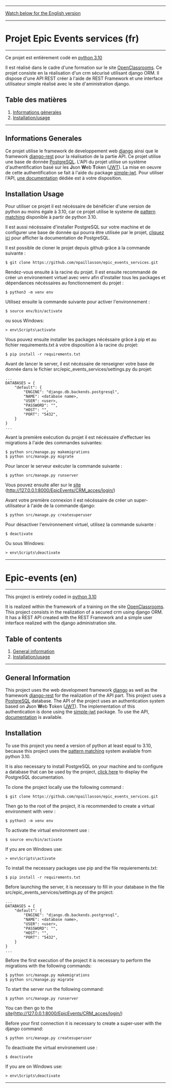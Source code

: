 
***
[Watch below for the English version](#epic_events-en) 
***

# Projet Epic Events services (fr)

***

Ce projet est entièrement codé en [python 3.10](https://www.python.org/downloads/release/python-3100/)

Il est réalisé dans le cadre d'une formation sur le site [OpenClassrooms](https://openclassrooms.com/fr/).
Ce projet consiste en la réalisation d'un crm sécurisé utilisant django ORM. Il dispose d'une API REST créer à l'aide de REST Framework et une interface utilisateur simple réalisé avec le site d'aministration django.

## Table des matières
1. [Informations génerales](#informations-generales)
2. [Installation/usage](#installation-usage)

***

## Informations Generales

Ce projet utilise le framework de developpement web [django](https://docs.djangoproject.com/fr/4.0/) ainsi que le framework [django-rest](https://www.django-rest-framework.org/) pour la réalisation de la partie API. Ce projet utilise une base de donnée [PostgreSQL](https://www.postgresql.org/).
L'API du projet utilise un système d'authentification basé sur les **J**son **W**eb **T**oken ([JWT](https://jwt.io/)). La mise en oeuvre de cette authentification se fait à l'aide du package [simple-jwt](https://django-rest-framework-simplejwt.readthedocs.io/en/latest/getting_started.html). Pour utiliser l'API, [une documentation](https://documenter.getpostman.com/view/17930773/UVR5spcW) dédiée est à votre disposition.


## Installation Usage

Pour utiliser ce projet il est nécéssaire de bénéficier d'une version de python au moins égale à 3.10, car ce projet utilise le systeme de [pattern matching](https://www.python.org/dev/peps/pep-0636/) disponible à partir de python 3.10.

Il est aussi nécéssaire d'installer PostgreSQL sur votre machine et de configurer une base de donnée qui pourra être utilisée par le projet, [cliquez ici](https://www.postgresql.org/docs/) pour afficher la documentation de PostgreSQL.

Il est possible de cloner le projet depuis github grâce à la commande suivante :

```
$ git clone https://github.com/npaillasson/epic_events_services.git
```

Rendez-vous ensuite à la racine du projet. Il est ensuite recommandé de créer un environement virtuel avec venv afin d'installer tous les packages et dépendances nécéssaires au fonctionnement du projet :

```
$ python3 -m venv env
```

Utilisez ensuite la commande suivante pour activer l'environnement :
```
$ source env/bin/activate
```

ou sous Windows:
```
> env\Scripts\activate
```

Vous pouvez ensuite installer les packages nécéssaire grâce à pip et au fichier requirements.txt à votre disposition à la racine du projet:
```
$ pip install -r requirements.txt
```

Avant de lancer le server, il est nécéssaire de renseigner votre base de donnée dans le fichier src/epic_events_services/settings.py du projet:
```
...
DATABASES = {
    "default": {
        "ENGINE": "django.db.backends.postgresql",
        "NAME": <database name>,
        "USER": <user>,
        "PASSWORD": "",
        "HOST": "",
        "PORT": "5432",
    }
}
...
```

Avant la première exécution du projet il est nécéssaire d'effectuer les migrations à l'aide des commandes suivantes:
```
$ python src/manage.py makemigrations
$ python src/manage.py migrate
```

Pour lancer le serveur exécuter la commande suivante :
```
$ python src/manage.py runserver
```

Vous pouvez ensuite aller sur le [site](http://127.0.0.1:8000/EpicEvents/CRM_acces/login/) (http://127.0.0.1:8000/EpicEvents/CRM_acces/login/)

Avant votre première connexion il est nécéssaire de créer un super-utilisateur à l'aide de la commande django:

```
$ python src/manage.py createsuperuser
```

Pour désactiver l'environnement virtuel, utilisez la commande suivante :
```
$ deactivate
```

Ou sous Windows:
```
> env\Scripts\deactivate
```

***
# Epic-events (en)
***


This project is entirely coded in [python 3.10](https://www.python.org/downloads/release/python-3100/)

It is realized within the framework of a training on the site [OpenClassrooms](https://openclassrooms.com/fr/).
This project consists in the realization of a secured crm using django ORM. It has a REST API created with the REST Framework and a simple user interface realized with the django administration site.


## Table of contents
1. [General information](#general-information)
2. [Installation/usage](#installation)

***

## General Information

This project uses the web development framework [django](https://docs.djangoproject.com/en/4.0/) as well as the framework [django-rest](https://www.django-rest-framework.org/) for the realization of the API part. This project uses a [PostgreSQL](https://www.postgresql.org/) database.
The API of the project uses an authentication system based on **J**son **W**eb **T**oken ([JWT](https://jwt.io/)). The implementation of this authentication is done using the [simple-jwt](https://django-rest-framework-simplejwt.readthedocs.io/en/latest/getting_started.html) package. To use the API, [documentation](https://documenter.getpostman.com/view/17930773/UVR5spcW) is available.


## Installation

To use this project you need a version of python at least equal to 3.10, because this project uses the [pattern matching](https://www.python.org/dev/peps/pep-0636/) system available from python 3.10.

It is also necessary to install PostgreSQL on your machine and to configure a database that can be used by the project, [click here](https://www.postgresql.org/docs/) to display the PostgreSQL documentation.

To clone the project locally use the following command :

```
$ git clone https://github.com/npaillasson/epic_events_services.git
```

Then go to the root of the project, it is recommended to create a virtual environment with venv :

```
$ python3 -m venv env
```

To activate the virtual environment use :
```
$ source env/bin/activate
```

If you are on Windows use:
```
> env\Scripts\activate
```

To install the necessary packages use pip and the file requierements.txt:
```
$ pip install -r requirements.txt
```

Before launching the server, it is necessary to fill in your database in the file src/epic_events_services/settings.py of the project:
```
...
DATABASES = {
    "default": {
        "ENGINE": "django.db.backends.postgresql",
        "NAME": <database name>,
        "USER": <user>,
        "PASSWORD": "",
        "HOST": "",
        "PORT": "5432",
    }
}
...
```

Before the first execution of the project it is necessary to perform the migrations with the following commands:
```
$ python src/manage.py makemigrations
$ python src/manage.py migrate
```

To start the server run the following command:
```
$ python src/manage.py runserver
```

You can then go to the [site](http://127.0.0.1:8000/EpicEvents/CRM_acces/login/)(http://127.0.0.1:8000/EpicEvents/CRM_acces/login/)

Before your first connection it is necessary to create a super-user with the django command:
```
$ python src/manage.py createsuperuser
```

To deactivate the virtual environement use :
```
$ deactivate
```

If you are on Windows use:
```
> env\Scripts\deactivate
```


****